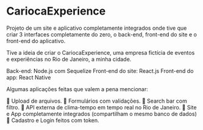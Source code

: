 # CariocaExperience

Projeto de um site e aplicativo completamente integrados onde tive que criar 3 interfaces completamente do zero, o back-end, front-end do site e o front-end do aplicativo.

Tive a ideia de criar o CariocaExperience, uma empresa fictícia de eventos e experiências no Rio de Janeiro, a minha cidade.

Back-end: Node.js com Sequelize
Front-end do site: React.js
Front-end do app: React Native

Algumas aplicações feitas que valem a pena mencionar:

📌 Upload de arquivos.
📌 Formulários com validações.
📌 Search bar com filtro.
📌 API externa de clima-tempo em tempo real no Rio de Janeiro.
📌 Site e App completamente integrados (compartilham o mesmo banco de dados)
📌 Cadastro e Login feitos com token.
